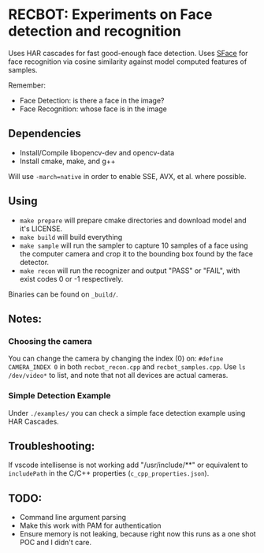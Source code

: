 # RECBOT: Experiments on Face detection and recognition 

Uses HAR cascades for fast good-enough face detection.
Uses [SFace](https://github.com/opencv/opencv_zoo/tree/main/models/face_recognition_sface) for face recognition via cosine similarity against model computed features of samples.

Remember:
- Face Detection: is there a face in the image?
- Face Recognition: whose face is in the image

## Dependencies
- Install/Compile libopencv-dev and opencv-data
- Install cmake, make, and g++

Will use `-march=native` in order to enable SSE, AVX, et al. where possible.

## Using
- `make prepare` will prepare cmake directories and download model and it's LICENSE.
- `make build` will build everything
- `make sample` will run the sampler to capture 10 samples of a face using the computer camera and crop it to the bounding box found by the face detector.
- `make recon` will run the recognizer and output "PASS" or "FAIL", with exist codes 0 or -1 respectively.

Binaries can be found on `_build/`.

## Notes:

### Choosing the camera 
You can change the camera by changing the index (0) on:
`#define CAMERA_INDEX 0`
in both `recbot_recon.cpp` and `recbot_samples.cpp`. Use `ls /dev/video*` to list, and note that not all devices are actual cameras.

### Simple Detection Example
Under `./examples/` you can check a simple face detection example using HAR Cascades. 

## Troubleshooting:
If vscode intellisense is not working add "/usr/include/**" or equivalent to `includePath` in the C/C++ properties (`c_cpp_properties.json`).


## TODO:
- Command line argument parsing
- Make this work with PAM for authentication
- Ensure memory is not leaking, because right now this runs as a one shot POC and I didn't care.
